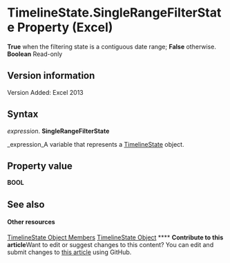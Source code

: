 
# TimelineState.SingleRangeFilterState Property (Excel)

 **True** when the filtering state is a contiguous date range; **False** otherwise. **Boolean** Read-only


## Version information

Version Added: Excel 2013 


## Syntax

 _expression_. **SingleRangeFilterState**

 _expression_A variable that represents a  [TimelineState](bb92fe09-3cce-8e10-3795-2b9089c27801.md) object.


## Property value

 **BOOL**


## See also


#### Other resources


 [TimelineState Object Members](6c21dcbb-b0a6-0f24-27f6-6aefafc5f6ec.md)
 [TimelineState Object](bb92fe09-3cce-8e10-3795-2b9089c27801.md)
****   **Contribute to this article**Want to edit or suggest changes to this content? You can edit and submit changes to  [this article](https://github.com/jhershey00/VBA_Excel_Test/OpenXMLCon/articles/aca37428-83e9-cb54-f32a-675dfcac5d9f.md) using GitHub.

